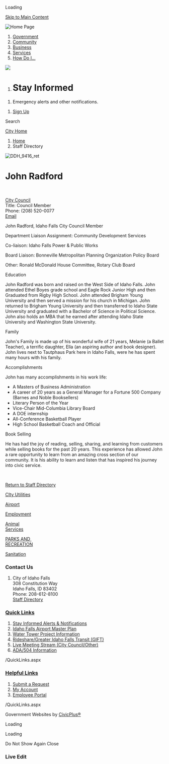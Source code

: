 Loading

[Skip to Main Content](https://id-idahofalls.civicplus.com/Directory.aspx?EID=117%2F)

![Home Page](https://id-idahofalls.civicplus.com/ImageRepository/Document?documentID=14220)

1. [Government](https://id-idahofalls.civicplus.com/27/Government)
2. [Community](https://id-idahofalls.civicplus.com/31/Community)
3. [Business](https://id-idahofalls.civicplus.com/35/Business)
4. [Services](https://id-idahofalls.civicplus.com/101/Services)
5. [How Do I...](https://id-idahofalls.civicplus.com/9/How-Do-I)

<!--THE END-->

![](https://id-idahofalls.civicplus.com/ImageRepository/Document?documentID=14218)

1. # Stay Informed

<!--THE END-->

1. Emergency alerts and other notifications.

<!--THE END-->

1. [Sign Up](https://id-idahofalls.civicplus.com/1674/Alerts-and-Notifications)

Search

[City Home](https://id-idahofalls.civicplus.com)

1. [Home](https://id-idahofalls.civicplus.com)
2. Staff Directory

![DDH_9416_ret](https://id-idahofalls.civicplus.com/ImageRepository/Document?documentID=11125 "DDH_9416_ret")

# John Radford

 

[City Council](https://id-idahofalls.civicplus.com/Directory.aspx?DID=53)  
Title: Council Member  
Phone: (208) 520-0077  
[Email](mailto:jradford@idahofalls.gov)

John Radford, Idaho Falls City Council Member

Department Liaison Assignment: Community Development Services

Co-liaison: Idaho Falls Power &amp; Public Works

Board Liaison: Bonneville Metropolitan Planning Organization Policy Board

Other: Ronald McDonald House Committee, Rotary Club Board

Education

John Radford was born and raised on the West Side of Idaho Falls. John attended Ethel Boyes grade school and Eagle Rock Junior High and then Graduated from Rigby High School. John attended Brigham Young University and then served a mission for his church in Michigan. John returned to Brigham Young University and then transferred to Idaho State University and graduated with a Bachelor of Science in Political Science. John also holds an MBA that he earned after attending Idaho State University and Washington State University.

Family

John's Family is made up of his wonderful wife of 21 years, Melanie (a Ballet Teacher), a terrific daughter, Ella (an aspiring author and book designer). John lives next to Tautphaus Park here in Idaho Falls, were he has spent many hours with his family.

Accomplishments

John has many accomplishments in his work life:

- A Masters of Business Administration
- A career of 20 years as a General Manager for a Fortune 500 Company (Barnes and Noble Booksellers)
- Literary Person of the Year
- Vice-Chair Mid-Columbia Library Board
- A DOE internship
- All-Conference Basketball Player
- High School Basketball Coach and Official

Book Selling

He has had the joy of reading, selling, sharing, and learning from customers while selling books for the past 20 years. This experience has allowed John a rare opportunity to learn from an amazing cross section of our community. It is his ability to learn and listen that has inspired his journey into civic service.

 

[Return to Staff Directory](https://id-idahofalls.civicplus.com/Directory.aspx)

[CIty Utilities](https://id-idahofalls.civicplus.com/1737/Utilities)

[Airport](https://id-idahofalls.civicplus.com/1743/Airport---2022)

[Employment](https://id-idahofalls.civicplus.com/183/Employment-Center)

[Animal  
Services](https://id-idahofalls.civicplus.com/1011/Animal-Services)

[PARKS AND   
RECREATION](https://id-idahofalls.civicplus.com/1740/Parks-Recreation)

[Sanitation](https://id-idahofalls.civicplus.com/1008/Sanitation)

### Contact Us

1. City of Idaho Falls  
   308 Constitution Way  
   Idaho Falls, ID 83402  
   Phone: 208-612-8100  
   [Staff Directory](https://id-idahofalls.civicplus.com/directory.aspx)

### [Quick Links](https://id-idahofalls.civicplus.com/QuickLinks.aspx?CID=17)

1. [Stay Informed Alerts &amp; Notifications](https://www.idahofallsidaho.gov/1674/Alerts-and-Notifications)
2. [Idaho Falls Airport Master Plan](https://ifairportmp.com)
3. [Water Tower Project Information](https://www.idahofallsidaho.gov/1378/Water-Tower)
4. [Rideshare/Greater Idaho Falls Transit (GIFT)](https://www.idahofallsidaho.gov/1744/GIFT-On-Demand-Rides)
5. [Live Meeting Stream (City Council/Other)](https://id-idahofalls.civicplus.com/429/Live-Stream)
6. [ADA/504 Information](https://id-idahofalls.civicplus.com/ada)

/QuickLinks.aspx

### [Helpful Links](https://id-idahofalls.civicplus.com/QuickLinks.aspx?CID=15)

1. [Submit a Request](https://id-idahofalls.civicplus.com/RequestTracker.aspx)
2. [My Account](https://id-idahofalls.civicplus.com/MyAccount)
3. [Employee Portal](https://sso.idahofalls.gov)

/QuickLinks.aspx

Government Websites by [CivicPlus®](https://connect.civicplus.com/referral)

Loading

Loading

Do Not Show Again Close

### Live Edit